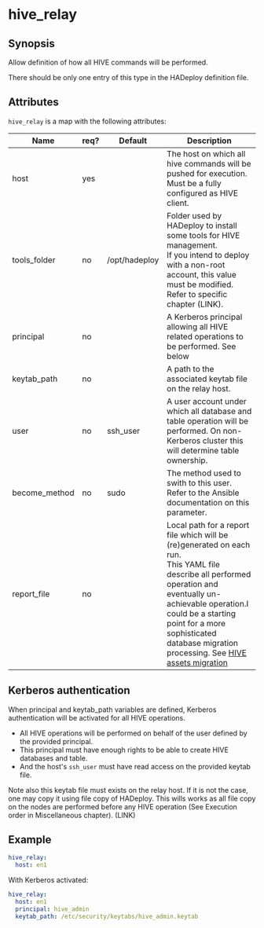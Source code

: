 # hive_relay

## Synopsis

Allow definition of how all HIVE commands will be performed.

There should be only one entry of this type in the HADeploy definition file.

## Attributes

`hive_relay` is a map with the following attributes:

Name | req?	| Default |	Description
--- | --- | --- | ---
host|yes||The host on which all hive commands will be pushed for execution. Must be a fully configured as HIVE client.
tools_folder|no|/opt/hadeploy|Folder used by HADeploy to install some tools for HIVE management.<br>If you intend to deploy with a non-root account, this value must be modified. Refer to specific chapter (LINK).
principal|no||A Kerberos principal allowing all HIVE related operations to be performed. See below
keytab_path|no||A path to the associated keytab file on the relay host.
user|no|ssh_user|A user account under which all database and table operation will be performed. On non-Kerberos cluster this will determine table ownership.
become_method|no|sudo|The method used to swith to this user. Refer to the Ansible documentation on this parameter.
report_file|no||Local path for a report file which will be (re)generated on each run.<br>This YAML file describe all performed operation and eventually un-achievable operation.I could be a starting point for a more sophisticated database migration processing. See [HIVE assets migration](../../more/hive_assets_migration)


## Kerberos authentication

When principal and keytab_path variables are defined, Kerberos authentication will be activated for all HIVE operations.
 
* All HIVE operations will be performed on behalf of the user defined by the provided principal. 
* This principal must have enough rights to be able to create HIVE databases and table. 
* And the host's `ssh_user` must have read access on the provided keytab file.

Note also this keytab file must exists on the relay host. If it is not the case, one may copy it using file copy of HADeploy. This wills works as all file copy on the nodes are performed before any HIVE operation (See Execution order in Miscellaneous chapter). (LINK)

## Example
```yaml
hive_relay:
  host: en1
```
With Kerberos activated:
```yaml
hive_relay:
  host: en1
  principal: hive_admin
  keytab_path: /etc/security/keytabs/hive_admin.keytab
```
